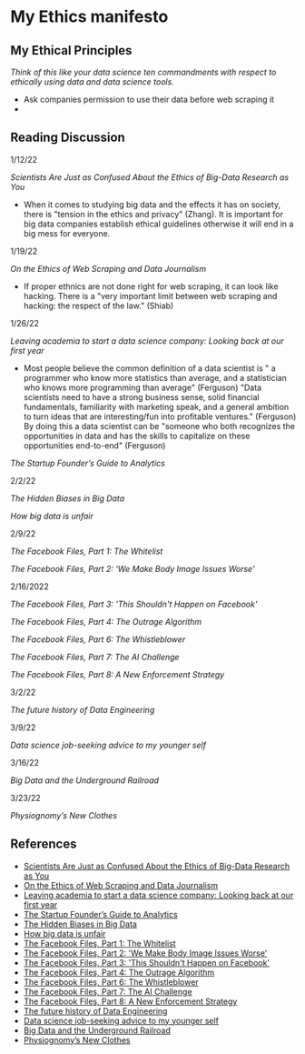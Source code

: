 # My Ethics manifesto 

## My Ethical Principles

_Think of this like your data science ten commandments with respect to ethically using data and data science tools._
- Ask companies permission to use their data before web scraping it
- 

## Reading Discussion
1/12/22

_Scientists Are Just as Confused About the Ethics of Big-Data Research as You_
- When it comes to studying big data and the effects it has on society, there is "tension in the ethics and privacy" (Zhang). It is important for big data companies
establish ethical guidelines otherwise it will end in a big mess for everyone.

1/19/22

_On the Ethics of Web Scraping and Data Journalism_
- If proper ethnics are not done right for web scraping, it can look like hacking. There is a "very important limit between web scraping and hacking: the respect of the law." (Shiab)

1/26/22

_Leaving academia to start a data science company: Looking back at our first year_
- Most people believe the  common definition of a data scientist is " a programmer who know more statistics than average, and a statistician who knows more programming than average" (Ferguson) "Data scientists need to have a strong business sense, solid financial fundamentals, familiarity with marketing speak, and a general ambition to turn ideas that are interesting/fun into profitable ventures." (Ferguson) By doing this a data scientist can be "someone who both recognizes the opportunities in data and has the skills to capitalize on these opportunities end-to-end" (Ferguson)

_The Startup Founder’s Guide to Analytics_

2/2/22

_The Hidden Biases in Big Data_

_How big data is unfair_

2/9/22

_The Facebook Files, Part 1: The Whitelist_

_The Facebook Files, Part 2: 'We Make Body Image Issues Worse'_

2/16/2022

_The Facebook Files, Part 3: 'This Shouldn't Happen on Facebook'_

_The Facebook Files, Part 4: The Outrage Algorithm_

_The Facebook Files, Part 6: The Whistleblower_

_The Facebook Files, Part 7: The AI Challenge_

_The Facebook Files, Part 8: A New Enforcement Strategy_

3/2/22

_The future history of Data Engineering_

3/9/22

_Data science job-seeking advice to my younger self_

3/16/22

_Big Data and the Underground Railroad_

3/23/22

_Physiognomy’s New Clothes_



## References
- [Scientists Are Just as Confused About the Ethics of Big-Data Research as You](https://www.wired.com/2016/05/scientists-just-confused-ethics-big-data-research/)
- [On the Ethics of Web Scraping and Data Journalism](https://gijn.org/2015/08/12/on-the-ethics-of-web-scraping-and-data-journalism/)
- [Leaving academia to start a data science company: Looking back at our first year](https://medium.com/@brockferguson/leaving-academia-to-start-a-data-science-company-looking-back-at-our-first-year-33dab049d965)
- [The Startup Founder’s Guide to Analytics](https://thinkgrowth.org/the-startup-founders-guide-to-analytics-1d2176f20ac1)
- [The Hidden Biases in Big Data](https://hbr.org/2013/04/the-hidden-biases-in-big-data)
- [How big data is unfair](https://medium.com/@mrtz/how-big-data-is-unfair-9aa544d739de)
- [The Facebook Files, Part 1: The Whitelist](https://www.wsj.com/podcasts/the-journal/the-facebook-files-part-1-the-whitelist/72a1e8f5-a187-4a91-bedb-b0b0d39f5cce)
- [The Facebook Files, Part 2: 'We Make Body Image Issues Worse'](https://www.wsj.com/podcasts/the-journal/the-facebook-files-part-2-we-make-body-image-issues-worse/c2c4d7ba-f261-4343-8d18-d4de177cf973)
- [The Facebook Files, Part 3: 'This Shouldn't Happen on Facebook'](https://www.wsj.com/podcasts/the-journal/the-facebook-files-part-3-this-shouldnt-happen-on-facebook/0ec75bcc-5290-4ca5-8b7c-84bdce7eb11f)
- [The Facebook Files, Part 4: The Outrage Algorithm](https://www.wsj.com/podcasts/the-journal/the-facebook-files-part-4-the-outrage-algorithm/e619fbb7-43b0-485b-877f-18a98ffa773f)
- [The Facebook Files, Part 6: The Whistleblower](https://www.wsj.com/podcasts/the-journal/the-facebook-files-part-6-the-whistleblower/b311b3d8-b50a-425f-9eb7-12a9c4278acd)
- [The Facebook Files, Part 7: The AI Challenge](https://www.wsj.com/podcasts/the-journal/the-facebook-files-part-7-the-ai-challenge/318d6439-93e5-4352-9f08-402af9a79d4b)
- [The Facebook Files, Part 8: A New Enforcement Strategy](https://www.wsj.com/podcasts/the-journal/the-facebook-files-part-8-a-new-enforcement-strategy/87b65b05-de52-40f7-bbc3-d1a5d7932201)
- [The future history of Data Engineering](https://groupby1.substack.com/p/data-engineering?utm_source=url&s=r)
- [Data science job-seeking advice to my younger self](https://towardsdatascience.com/data-science-job-seeking-advice-to-my-younger-self-7be10a601030)
- [Big Data and the Underground Railroad](https://slate.com/technology/2014/11/big-data-underground-railroad-history-says-unfettered-collection-of-data-is-a-bad-idea.html)
- [Physiognomy’s New Clothes](https://medium.com/@blaisea/physiognomys-new-clothes-f2d4b59fdd6a)

